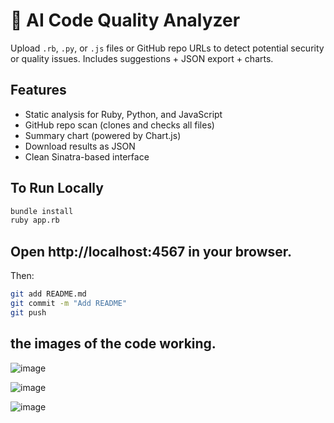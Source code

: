# 🧠 AI Code Quality Analyzer

Upload `.rb`, `.py`, or `.js` files or GitHub repo URLs to detect potential security or quality issues. Includes suggestions + JSON export + charts.

## Features
- Static analysis for Ruby, Python, and JavaScript
- GitHub repo scan (clones and checks all files)
- Summary chart (powered by Chart.js)
- Download results as JSON
- Clean Sinatra-based interface

## To Run Locally

```bash
bundle install
ruby app.rb
```

## Open http://localhost:4567 in your browser.


Then:

```bash
git add README.md
git commit -m "Add README"
git push
```

## the images of the code working.
![image](https://github.com/user-attachments/assets/8d1a8eec-98de-444e-9f20-0f3608355c45)

![image](https://github.com/user-attachments/assets/19c5beb0-426d-4710-8743-f06fbf5ae7c0)

![image](https://github.com/user-attachments/assets/b78a04d5-3f5d-4650-9054-7a6e6ffc40e0)



